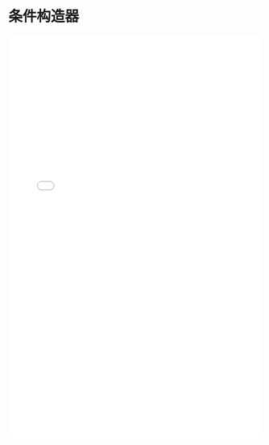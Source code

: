 # 条件构造器

<iframe width="100%" height="800" src="//jsrun.net/8SpKp/embedded/all/light/" allowfullscreen="allowfullscreen" frameborder="0"></iframe>
